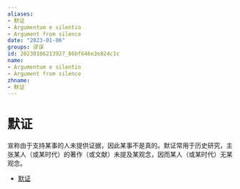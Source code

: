 ```yaml
---
aliases:
- 默证
- Argumentum e silentio
- Argument from silence
date: "2023-01-06"
groups: 谬误
id: 20230106213927_86bf646e3e824c1c
name:
- Argumentum e silentio
- Argument from silence
zhname:
- 默证
---
```


# 默证

宣称由于支持某事的人未提供证据，因此某事不是真的。默证常用于历史研究，主张某人（或某时代）的著作（或文献）未提及某观念，因而某人（或某时代）无某观念。

* [默证](https://zh.wikipedia.org/wiki/%E9%BB%98%E8%AD%89)
